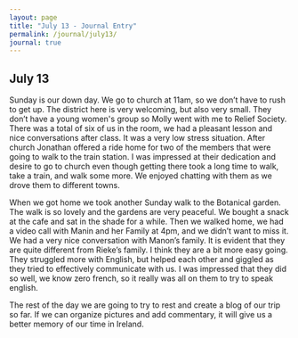 ```yaml
---
layout: page
title: "July 13 - Journal Entry"
permalink: /journal/july13/
journal: true
---
```


## July 13

Sunday is our down day. We go to church at 11am, so we don’t have to rush to get up. The district here is very welcoming, but also very small. They don’t have a young women's group so Molly went with me to Relief Society. There was a total of six of us in the room, we had a pleasant lesson and nice conversations after class. It was a very low stress situation. After church Jonathan offered a ride home for two of the members that were going to walk to the train station. I was impressed at their dedication and desire to go to church even though getting there took a long time to walk, take a train, and walk some more. We enjoyed chatting with them as we drove them to different towns. 

When we got home we took another Sunday walk to the Botanical garden. The walk is so lovely and the gardens are very peaceful. We bought a snack at the cafe and sat in the shade for a while. Then we walked home, we had a video call with Manin and her Family at 4pm, and we didn’t want to miss it. We had a very nice conversation with Manon’s family. It is evident that they are quite different from Rieke’s family. I think they are a bit more easy going. They struggled more with English, but helped each other and giggled as they tried to effectively communicate with us. I was impressed that they did so well, we know zero french, so it really was all on them to try to speak english. 

The rest of the day we are going to try to rest and create a blog of our trip so far. If we can organize pictures and add commentary, it will give us a better memory of our time in Ireland. 
